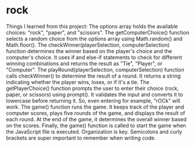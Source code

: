 # rock

Things I learned from this project: 
  The options array holds the available choices: "rock", "paper", and "scissors".
  The getComputerChoice() function selects a random choice from the options array using Math.random() and Math.floor().
  The checkWinner(playerSelection, computerSelection) function determines the winner based on the player's choice and the computer's choice. It uses if and else-if statements to check for different winning combinations and returns the result as "Tie", "Player", or "Computer".
  The playRound(playerSelection, computerSelection) function calls checkWinner() to determine the result of a round. It returns a string indicating whether the player wins, loses, or if it's a tie.
  The getPlayerChoice() function prompts the user to enter their choice (rock, paper, or scissors) using prompt(). It validates the input and converts it to lowercase before returning it.
    So, even entering for example, "rOCk" will work.
  The game() function runs the game. It keeps track of the player and computer scores, plays five rounds of the game, and displays the result of each round. At the end of the game, it determines the overall winner based on the scores.
  Finally, the game() function is called to start the game when the JavaScript file is executed.
    Organization is key. Semicolons and curly brackets are super important to remember when writing code.
